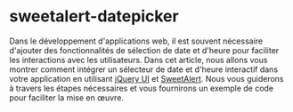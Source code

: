 # sweetalert-datepicker
Dans le développement d'applications web, il est souvent nécessaire d'ajouter des fonctionnalités de sélection de date et d'heure pour faciliter les interactions avec les utilisateurs. Dans cet article, nous allons vous montrer comment intégrer un sélecteur de date et d'heure interactif dans votre application en utilisant [jQuery UI](https://jqueryui.com/) et [SweetAlert](https://sweetalert.js.org/). Nous vous guiderons à travers les étapes nécessaires et vous fournirons un exemple de code pour faciliter la mise en œuvre.
